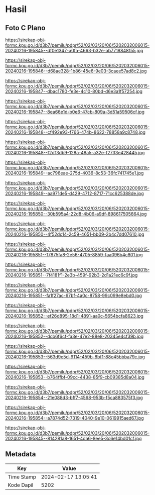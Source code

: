 # Hasil

## Foto C Plano

https://sirekap-obj-formc.kpu.go.id/d3b7/pemilu/pdpr/52/02/03/20/06/5202032006015-20240216-195845--df0e1347-a0fa-4663-b32e-ab7718848155.jpg

https://sirekap-obj-formc.kpu.go.id/d3b7/pemilu/pdpr/52/02/03/20/06/5202032006015-20240216-195846--d68ae328-1b86-45e6-9e03-3caee57ad8c2.jpg

https://sirekap-obj-formc.kpu.go.id/d3b7/pemilu/pdpr/52/02/03/20/06/5202032006015-20240216-195847--dbac1780-fe3e-4c10-80bd-d6e3a1f57254.jpg

https://sirekap-obj-formc.kpu.go.id/d3b7/pemilu/pdpr/52/02/03/20/06/5202032006015-20240216-195847--8ea66e1d-b0e6-47cb-809a-3d51a59506cf.jpg

https://sirekap-obj-formc.kpu.go.id/d3b7/pemilu/pdpr/52/02/03/20/06/5202032006015-20240216-195848--cf492e93-f766-474b-8622-78858a9c8748.jpg

https://sirekap-obj-formc.kpu.go.id/d3b7/pemilu/pdpr/52/02/03/20/06/5202032006015-20240216-195848--f2d13db9-128a-48a5-a32e-f2733e428445.jpg

https://sirekap-obj-formc.kpu.go.id/d3b7/pemilu/pdpr/52/02/03/20/06/5202032006015-20240216-195849--ac796eae-275d-4036-8c53-36fc741745e1.jpg

https://sirekap-obj-formc.kpu.go.id/d3b7/pemilu/pdpr/52/02/03/20/06/5202032006015-20240216-195849--aa971de5-d429-4712-8717-71cc625388de.jpg

https://sirekap-obj-formc.kpu.go.id/d3b7/pemilu/pdpr/52/02/03/20/06/5202032006015-20240216-195850--30b595a4-22d8-4b06-a9df-898617505664.jpg

https://sirekap-obj-formc.kpu.go.id/d3b7/pemilu/pdpr/52/02/03/20/06/5202032006015-20240216-195850--4f52dc14-2c59-4651-bb09-2b4c7dd07610.jpg

https://sirekap-obj-formc.kpu.go.id/d3b7/pemilu/pdpr/52/02/03/20/06/5202032006015-20240216-195851--17875fa8-2e56-4705-8859-faa096b4c801.jpg

https://sirekap-obj-formc.kpu.go.id/d3b7/pemilu/pdpr/52/02/03/20/06/5202032006015-20240216-195851--7f4181f1-2e3b-459f-92b3-2d1a21ec6c9f.jpg

https://sirekap-obj-formc.kpu.go.id/d3b7/pemilu/pdpr/52/02/03/20/06/5202032006015-20240216-195851--fa1f27ac-67bf-4a0c-8758-99c099e8ebd0.jpg

https://sirekap-obj-formc.kpu.go.id/d3b7/pemilu/pdpr/52/02/03/20/06/5202032006015-20240216-195852--ef26d895-18d1-4891-aa0c-5654bcfa8623.jpg

https://sirekap-obj-formc.kpu.go.id/d3b7/pemilu/pdpr/52/02/03/20/06/5202032006015-20240216-195852--dcb6f6cf-fa3e-47e2-88e8-20345e4cf39b.jpg

https://sirekap-obj-formc.kpu.go.id/d3b7/pemilu/pdpr/52/02/03/20/06/5202032006015-20240216-195853--563d9e5d-9114-459b-8bf1-88e45bbba79c.jpg

https://sirekap-obj-formc.kpu.go.id/d3b7/pemilu/pdpr/52/02/03/20/06/5202032006015-20240216-195853--b764ffbf-09cc-4438-85f9-cb09385d8a04.jpg

https://sirekap-obj-formc.kpu.go.id/d3b7/pemilu/pdpr/52/02/03/20/06/5202032006015-20240216-195854--21e088d3-bff7-4568-953b-f5ca883575f3.jpg

https://sirekap-obj-formc.kpu.go.id/d3b7/pemilu/pdpr/52/02/03/20/06/5202032006015-20240216-195854--a7874d52-7319-4040-9e10-0619915aed67.jpg

https://sirekap-obj-formc.kpu.go.id/d3b7/pemilu/pdpr/52/02/03/20/06/5202032006015-20240216-195845--814281a8-1651-4da6-8ee5-3c6e14bd01cf.jpg


## Metadata

| Key        | Value               |
| ---------- | ------------------- |
| Time Stamp | 2024-02-17 13:05:41 |
| Kode Dapil | 5202                |



